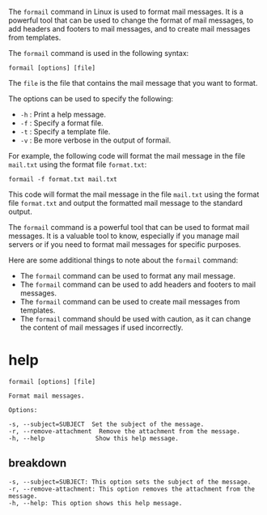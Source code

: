 The `formail` command in Linux is used to format mail messages. It is a powerful tool that can be used to change the format of mail messages, to add headers and footers to mail messages, and to create mail messages from templates.

The `formail` command is used in the following syntax:

```
formail [options] [file]
```

The `file` is the file that contains the mail message that you want to format.

The options can be used to specify the following:

* `-h` : Print a help message.
* `-f` : Specify a format file.
* `-t` : Specify a template file.
* `-v` : Be more verbose in the output of formail.

For example, the following code will format the mail message in the file `mail.txt` using the format file `format.txt`:

```
formail -f format.txt mail.txt
```

This code will format the mail message in the file `mail.txt` using the format file `format.txt` and output the formatted mail message to the standard output.

The `formail` command is a powerful tool that can be used to format mail messages. It is a valuable tool to know, especially if you manage mail servers or if you need to format mail messages for specific purposes.

Here are some additional things to note about the `formail` command:

* The `formail` command can be used to format any mail message.
* The `formail` command can be used to add headers and footers to mail messages.
* The `formail` command can be used to create mail messages from templates.
* The `formail` command should be used with caution, as it can change the content of mail messages if used incorrectly.

# help 

```
formail [options] [file]

Format mail messages.

Options:

-s, --subject=SUBJECT  Set the subject of the message.
-r, --remove-attachment  Remove the attachment from the message.
-h, --help              Show this help message.
```

## breakdown

```
-s, --subject=SUBJECT: This option sets the subject of the message.
-r, --remove-attachment: This option removes the attachment from the message.
-h, --help: This option shows this help message.
```
